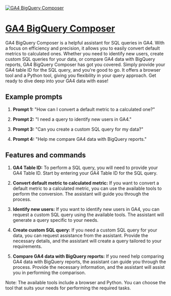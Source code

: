 [![GA4 BigQuery Composer](https://files.oaiusercontent.com/file-YHwFBnBvgOOdYr29aP0TwMRw?se=2123-10-17T19%3A25%3A16Z&sp=r&sv=2021-08-06&sr=b&rscc=max-age%3D31536000%2C%20immutable&rscd=attachment%3B%20filename%3D20bf5fd8-4d1a-42e2-86b1-190b53308ad0.png&sig=0YlqUtC36Y9tOusg4tKumjZU8GofiN7SMUVG5UPqgMs%3D)](https://chat.openai.com/g/g-J9EWjR3ga-ga4-bigquery-composer)

# [GA4 BigQuery Composer](https://chat.openai.com/g/g-J9EWjR3ga-ga4-bigquery-composer)

GA4 BigQuery Composer is a helpful assistant for SQL queries in GA4. With a focus on efficiency and precision, it allows you to easily convert default metrics to calculated ones. Whether you need to identify new users, create custom SQL queries for your data, or compare GA4 data with BigQuery reports, GA4 BigQuery Composer has got you covered. Simply provide your GA4 table ID for the SQL query, and you're good to go. It offers a browser tool and a Python tool, giving you flexibility in your query approach. Get ready to dive deep into your GA4 data with ease!

## Example prompts

1. **Prompt 1:** "How can I convert a default metric to a calculated one?"

2. **Prompt 2:** "I need a query to identify new users in GA4."

3. **Prompt 3:** "Can you create a custom SQL query for my data?"

4. **Prompt 4:** "Help me compare GA4 data with BigQuery reports."

## Features and commands

1. **GA4 Table ID:** To perform a SQL query, you will need to provide your GA4 Table ID. Start by entering your GA4 Table ID for the SQL query.

2. **Convert default metric to calculated metric:** If you want to convert a default metric to a calculated metric, you can use the available tools to perform the conversion. The assistant will guide you through the process.

3. **Identify new users:** If you want to identify new users in GA4, you can request a custom SQL query using the available tools. The assistant will generate a query specific to your needs.

4. **Create custom SQL query:** If you need a custom SQL query for your data, you can request assistance from the assistant. Provide the necessary details, and the assistant will create a query tailored to your requirements.

5. **Compare GA4 data with BigQuery reports:** If you need help comparing GA4 data with BigQuery reports, the assistant can guide you through the process. Provide the necessary information, and the assistant will assist you in performing the comparison.

Note: The available tools include a browser and Python. You can choose the tool that suits your needs for performing the required tasks.